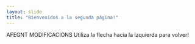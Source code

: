```yaml
---
layout: slide
title: "Bienvenidos a la segunda página!"
---
```

AFEGNT MODIFICACIONS
Utiliza la flecha hacia la izquierda para volver!